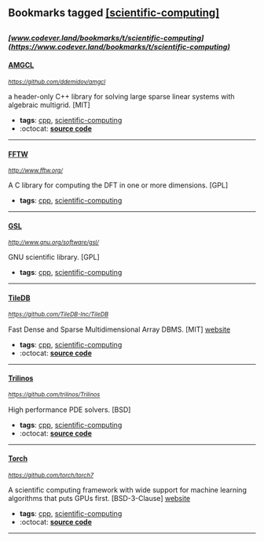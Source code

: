 ## Bookmarks tagged [[scientific-computing]](https://www.codever.land/search?q=[scientific-computing])

_<sup><sup>[www.codever.land/bookmarks/t/scientific-computing](https://www.codever.land/bookmarks/t/scientific-computing)</sup></sup>_
---
#### [AMGCL](https://github.com/ddemidov/amgcl)
_<sup>https://github.com/ddemidov/amgcl</sup>_

a header-only C++ library for solving large sparse linear systems with algebraic multigrid. [MIT]
* **tags**: [cpp](../tagged/cpp.md), [scientific-computing](../tagged/scientific-computing.md)
* :octocat: **[source code](https://github.com/ddemidov/amgcl)**
---
#### [FFTW](http://www.fftw.org/)
_<sup>http://www.fftw.org/</sup>_

A C library for computing the DFT in one or more dimensions. [GPL]
* **tags**: [cpp](../tagged/cpp.md), [scientific-computing](../tagged/scientific-computing.md)
---
#### [GSL](http://www.gnu.org/software/gsl/)
_<sup>http://www.gnu.org/software/gsl/</sup>_

GNU scientific library. [GPL]
* **tags**: [cpp](../tagged/cpp.md), [scientific-computing](../tagged/scientific-computing.md)
---
#### [TileDB](https://github.com/TileDB-Inc/TileDB)
_<sup>https://github.com/TileDB-Inc/TileDB</sup>_

Fast Dense and Sparse Multidimensional Array DBMS. [MIT] [website](https://tiledb.io/)
* **tags**: [cpp](../tagged/cpp.md), [scientific-computing](../tagged/scientific-computing.md)
* :octocat: **[source code](https://github.com/TileDB-Inc/TileDB)**
---
#### [Trilinos](https://github.com/trilinos/Trilinos)
_<sup>https://github.com/trilinos/Trilinos</sup>_

High performance PDE solvers. [BSD]
* **tags**: [cpp](../tagged/cpp.md), [scientific-computing](../tagged/scientific-computing.md)
* :octocat: **[source code](https://github.com/trilinos/Trilinos)**
---
#### [Torch](https://github.com/torch/torch7)
_<sup>https://github.com/torch/torch7</sup>_

A scientific computing framework with wide support for machine learning algorithms that puts GPUs first. [BSD-3-Clause] [website](http://torch.ch/)
* **tags**: [cpp](../tagged/cpp.md), [scientific-computing](../tagged/scientific-computing.md)
* :octocat: **[source code](https://github.com/torch/torch7)**
---
